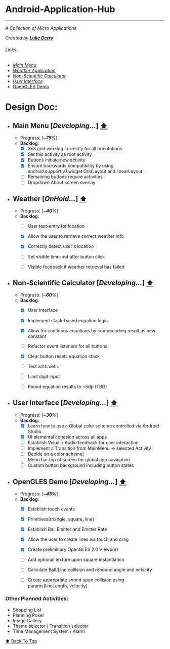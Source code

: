 # Android-Application-Hub  
_______________________________________________________________________________________________________________________________________
_A Collection of Micro Applications_  
  
_Created by_ [_**Luke Derry**_](https://www.linkedin.com/in/lukederry/)  

###### Links:  
 - [_Main Menu_](https://github.com/LukeDerryNZ/Android-Application-Hub/blob/master/README.md#main-menu-developing--arrow_up)
 - [_Weather Application_](https://github.com/LukeDerryNZ/Android-Application-Hub/blob/master/README.md#weather-onhold--arrow_up)
 - [_Non-Scientific Calculator_](https://github.com/LukeDerryNZ/Android-Application-Hub/blob/master/README.md#non-scientific-calculator-developing--arrow_up)
 - [_User Interface_](https://github.com/LukeDerryNZ/Android-Application-Hub/blob/master/README.md#user-interface-developing--arrow_up)
 - [ OpenGLES Demo ](https://github.com/LukeDerryNZ/Android-Application-Hub/blob/master/README.md#opengles-demo-developing--arrow_up)

# Design Doc:  

- ## Main Menu [_Developing..._]  [:arrow_up:](https://github.com/LukeDerryNZ/Android-Application-Hub/blob/master/README.md#android-application-hub)
  - Progress: [_~**75**%_]  
  - **Backlog**:  
    - [x] 3x3 grid working correctly for all orientations
    - [x] Set this activity as root activity
    - [x] Buttons initiate new activity
    - [x] Ensure backwards compatibility by using android.support.v7.widget.GridLayout and linearLayout
    - [ ] Remaining buttons require activities  
    - [ ] Dropdown About screen overlay  
    
- ## Weather [_OnHold..._]  [:arrow_up:](https://github.com/LukeDerryNZ/Android-Application-Hub/blob/master/README.md#android-application-hub)
  - Progress: [_~**40**%_]  
  - **Backlog**:  
    - [ ] User text-entry for location  
    - [x] Allow the user to retrieve correct weather info  
    - [x] Correctly detect user's location  
    - [ ] Set visible time-out after button click  
    - [ ] Visible feedback if weather retrieval has failed  
    
  
- ## Non-Scientific Calculator [_Developing..._]  [:arrow_up:](https://github.com/LukeDerryNZ/Android-Application-Hub/blob/master/README.md#android-application-hub)
  - Progress: [_~**60**%_]  
  - **Backlog**:  
    - [x] User Interface  
    - [x] Implement stack-based equation logic  
    - [x] Allow for continous equations by compounding result as new constant  
    - [ ] Refactor event listeners for all buttons  
    - [x] Clear button resets equation stack  
    - [ ] Test arithmetic  
    - [ ] Limit digit input  
    - [ ] Round equation results to ~5dp (TBD)  
  
  
- ## User Interface [_Developing..._]  [:arrow_up:](https://github.com/LukeDerryNZ/Android-Application-Hub/blob/master/README.md#android-application-hub)
  - Progress: [_~**30**%_]  
  - **Backlog**:  
    - [x] Learn how to use a Global color scheme controlled via Android Studio  
    - [x] UI elemental cohesion across all apps  
    - [ ] Establish Visual / Audio feedback for user interaction  
    - [ ] Implement a Transition from MainMenu -> selected Activity  
    - [ ] Decide on a color scheme!  
    - [ ] Menu bar top of screen for global app navigation  
    - [ ] Custom button background including button states  
  
- ## OpenGLES Demo [_Developing..._]  [:arrow_up:](https://github.com/LukeDerryNZ/Android-Application-Hub/blob/master/README.md#android-application-hub)
  - Progress: [_~**45%**_]  
  - **Backlog**:  
    - [x] Establish touch events  
    - [x] Primitives[triangle, square, line]  
    - [x] Establish Ball Emitter and Emitter Rate  
    - [x] Allow the user to create lines via touch and drag  
    - [x] Create preliminary OpenGLES 2.0 Viewport  
    - [ ] Add optional texture upon square instantiation  
    - [ ] Calculate Ball/Line collision and rebound angle and velocity  
    - [ ] Create appropriate sound upon collision using params[lineLength, velocity]  
  
    
### Other Planned Activities:  
- Shopping List  
- Planning Poker  
- Image Gallery  
- Theme selector / Transition selector  
- Time Management System  / Alarm  
  
  
[:arrow_up: Back To Top](https://github.com/LukeDerryNZ/Android-Application-Hub/blob/master/README.md#android-application-hub)  

